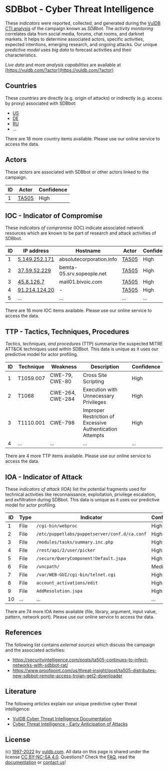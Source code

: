 # SDBbot - Cyber Threat Intelligence

These _indicators_ were reported, collected, and generated during the [VulDB CTI analysis](https://vuldb.com/?kb.cti) of the campaign known as _SDBbot_. The _activity monitoring_ correlates data from social media, forums, chat rooms, and darknet markets. It helps to determine associated actors, specific activities, expected intentions, emerging research, and ongoing attacks. Our unique _predictive model_ uses _big data_ to forecast activities and their characteristics.

_Live data_ and more _analysis capabilities_ are available at [https://vuldb.com/?actor](https://vuldb.com/?actor)

## Countries

These _countries_ are directly (e.g. origin of attacks) or indirectly (e.g. access by proxy) associated with SDBbot:

* [US](https://vuldb.com/?country.us)
* [DE](https://vuldb.com/?country.de)
* [RU](https://vuldb.com/?country.ru)
* ...

There are 18 more country items available. Please use our online service to access the data.

## Actors

These _actors_ are associated with SDBbot or other actors linked to the campaign.

ID | Actor | Confidence
-- | ----- | ----------
1 | [TA505](https://vuldb.com/?actor.ta505) | High

## IOC - Indicator of Compromise

These _indicators of compromise_ (IOC) indicate associated network resources which are known to be part of research and attack activities of SDBbot.

ID | IP address | Hostname | Actor | Confidence
-- | ---------- | -------- | ----- | ----------
1 | [5.149.252.171](https://vuldb.com/?ip.5.149.252.171) | absolutecorporation.info | [TA505](https://vuldb.com/?actor.ta505) | High
2 | [37.59.52.229](https://vuldb.com/?ip.37.59.52.229) | bemta-05.srv.sopeople.net | [TA505](https://vuldb.com/?actor.ta505) | High
3 | [45.8.126.7](https://vuldb.com/?ip.45.8.126.7) | mail01.bivoic.com | [TA505](https://vuldb.com/?actor.ta505) | High
4 | [91.214.124.20](https://vuldb.com/?ip.91.214.124.20) | - | [TA505](https://vuldb.com/?actor.ta505) | High
5 | ... | ... | ... | ...

There are 16 more IOC items available. Please use our online service to access the data.

## TTP - Tactics, Techniques, Procedures

_Tactics, techniques, and procedures_ (TTP) summarize the suspected MITRE ATT&CK techniques used within SDBbot. This data is unique as it uses our predictive model for actor profiling.

ID | Technique | Weakness | Description | Confidence
-- | --------- | -------- | ----------- | ----------
1 | T1059.007 | CWE-79, CWE-80 | Cross Site Scripting | High
2 | T1068 | CWE-264, CWE-284 | Execution with Unnecessary Privileges | High
3 | T1110.001 | CWE-798 | Improper Restriction of Excessive Authentication Attempts | High
4 | ... | ... | ... | ...

There are 4 more TTP items available. Please use our online service to access the data.

## IOA - Indicator of Attack

These _indicators of attack_ (IOA) list the potential fragments used for technical activities like reconnaissance, exploitation, privilege escalation, and exfiltration during SDBbot. This data is unique as it uses our predictive model for actor profiling.

ID | Type | Indicator | Confidence
-- | ---- | --------- | ----------
1 | File | `/cgi-bin/webproc` | High
2 | File | `/etc/puppetlabs/puppetserver/conf.d/ca.conf` | High
3 | File | `/modules/tasks/summary.inc.php` | High
4 | File | `/rest/api/2/user/picker` | High
5 | File | `/secure/QueryComponent!Default.jspa` | High
6 | File | `/uncpath/` | Medium
7 | File | `/var/WEB-GUI/cgi-bin/telnet.cgi` | High
8 | File | `account_activations/edit` | High
9 | File | `AddResolution.jspa` | High
10 | ... | ... | ...

There are 74 more IOA items available (file, library, argument, input value, pattern, network port). Please use our online service to access the data.

## References

The following list contains _external sources_ which discuss the campaign and the associated activities:

* https://securityintelligence.com/posts/ta505-continues-to-infect-networks-with-sdbbot-rat/
* https://www.proofpoint.com/us/threat-insight/post/ta505-distributes-new-sdbbot-remote-access-trojan-get2-downloader

## Literature

The following _articles_ explain our unique predictive cyber threat intelligence:

* [VulDB Cyber Threat Intelligence Documentation](https://vuldb.com/?kb.cti)
* [Cyber Threat Intelligence - Early Anticipation of Attacks](https://www.scip.ch/en/?labs.20201022)

## License

(c) [1997-2022](https://vuldb.com/?kb.changelog) by [vuldb.com](https://vuldb.com/?kb.about). All data on this page is shared under the license [CC BY-NC-SA 4.0](https://creativecommons.org/licenses/by-nc-sa/4.0/). Questions? Check the [FAQ](https://vuldb.com/?kb.faq), read the [documentation](https://vuldb.com/?kb) or [contact us](https://vuldb.com/?contact)!
